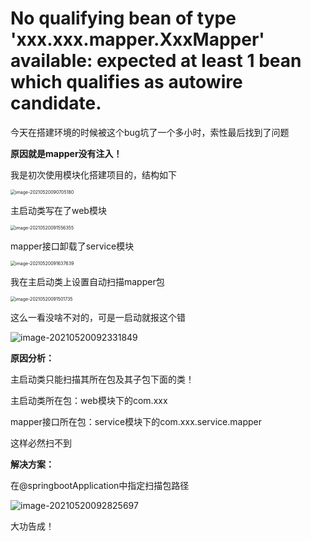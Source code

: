 # No qualifying bean of type 'xxx.xxx.mapper.XxxMapper' available: expected at least 1 bean which qualifies as autowire candidate. 



今天在搭建环境的时候被这个bug坑了一个多小时，索性最后找到了问题



**原因就是mapper没有注入！**

我是初次使用模块化搭建项目的，结构如下

<img src="https://figure-bed-liqun.oss-cn-beijing.aliyuncs.com/uPic/image-20210520090705180.png" alt="image-20210520090705180" style="zoom:50%;" />



主启动类写在了web模块

<img src="https://figure-bed-liqun.oss-cn-beijing.aliyuncs.com/uPic/image-20210520091556355.png" alt="image-20210520091556355" style="zoom:50%;" />

mapper接口卸载了service模块

<img src="https://figure-bed-liqun.oss-cn-beijing.aliyuncs.com/uPic/image-20210520091637639.png" alt="image-20210520091637639" style="zoom:50%;" />

我在主启动类上设置自动扫描mapper包

<img src="https://figure-bed-liqun.oss-cn-beijing.aliyuncs.com/uPic/image-20210520091501735.png" alt="image-20210520091501735" style="zoom:50%;" />

这么一看没啥不对的，可是一启动就报这个错

![image-20210520092331849](https://figure-bed-liqun.oss-cn-beijing.aliyuncs.com/uPic/image-20210520092331849.png)



**原因分析：**

主启动类只能扫描其所在包及其子包下面的类！

主启动类所在包：web模块下的com.xxx

mapper接口所在包：service模块下的com.xxx.service.mapper

这样必然扫不到

**解决方案：**

在@springbootApplication中指定扫描包路径

![image-20210520092825697](https://figure-bed-liqun.oss-cn-beijing.aliyuncs.com/uPic/image-20210520092825697.png)

大功告成！